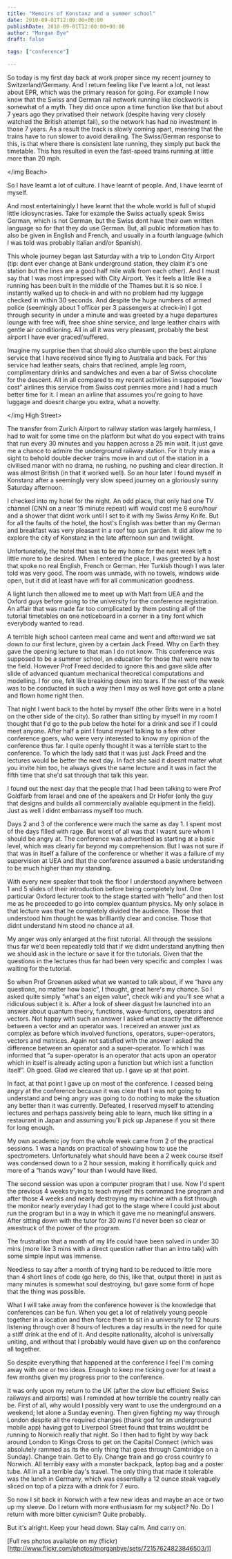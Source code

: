 ```yaml
---
title: "Memoirs of Konstanz and a summer school"
date: 2010-09-01T12:00:00+00:00
publishDate: 2010-09-01T12:00:00+00:00
author: "Morgan Bye"
draft: false

tags: ["conference"]

---
```


So today is my first day back at work proper since my recent journey to Switzerland/Germany. And I return feeling like I've learnt a lot, not least about EPR, which was the primary reason for going. For example I now know that the Swiss and German rail network running like clockwork is somewhat of a myth. They did once upon a time function like that but about 7 years ago they privatised their network (despite having very closely watched the British attempt fail), so the network has had no investment in those 7 years. As a result the track is slowly coming apart, meaning that the trains have to run slower to avoid derailing. The Swiss/German response to this, is that where there is consistent late running, they simply put back the timetable. This has resulted in even the fast-speed trains running at little more than 20 mph.

</img Beach>

So I have learnt a lot of culture. I have learnt of people. And, I have learnt of myself.

And most entertainingly I have learnt that the whole world is full of stupid little idiosyncrasies. Take for example the Swiss actually speak Swiss German, which is not German, but the Swiss dont have their own written language so for that they do use German. But, all public information has to also be given in English and French, and usually in a fourth language (which I was told was probably Italian and/or Spanish).

This whole journey began last Saturday with a trip to London City Airport (tip: dont ever change at Bank underground station, they claim it's one station but the lines are a good half mile walk from each other). And I must say that I was most impressed with City Airport. Yes it feels a little like a running has been built in the middle of the Thames but it is so nice. I instantly walked up to check-in and with no problem had my luggage checked in within 30 seconds. And despite the huge numbers of armed police (seemingly about 1 officer per 3 passengers at check-in) I got through security in under a minute and was greeted by a huge departures lounge with free wifi, free shoe shine service, and large leather chairs with gentle air conditioning. All in all it was very pleasant, probably the best airport I have ever graced/suffered.

Imagine my surprise then that should also stumble upon the best airplane service that I have received since flying to Australia and back. For this service had leather seats, chairs that reclined, ample leg room, complimentary drinks and sandwiches and even a bar of Swiss chocolate for the descent. All in all compared to my recent activities in supposed “low cost” airlines this service from Swiss cost pennies more and I had a much better time for it. I mean an airline that assumes you're going to have luggage and doesnt charge you extra, what a novelty.

</img High Street>

The transfer from Zurich Airport to railway station was largely harmless, I had to wait for some time on the platform but what do you expect with trains that run every 30 minutes and you happen across a 25 min wait. It just gave me a chance to admire the underground railway station. For it truly was a sight to behold double decker trains move in and out of the station in a civilised manor with no drama, no rushing, no pushing and clear direction. It was almost British (in that it worked well). So an hour later I found myself in Konstanz after a seemingly very slow speed journey on a gloriously sunny Saturday afternoon.

I checked into my hotel for the night. An odd place, that only had one TV channel (CNN on a near 15 minute repeat) wifi would cost me 8 euro/hour and a shower that didnt work until I set to it with my Swiss Army Knife. But for all the faults of the hotel, the host's English was better than my German and breakfast was very pleasant in a roof top sun garden. It did allow me to explore the city of Konstanz in the late afternoon sun and twilight.

Unfortunately, the hotel that was to be my home for the next week left a little more to be desired. When I entered the place, I was greeted by a host that spoke no real English, French or German. Her Turkish though I was later told was very good. The room was unmade, with no towels, windows wide open, but it did at least have wifi for all communication goodness.

</img>

A light lunch then allowed me to meet up with Matt from UEA and the Oxford guys before going to the university for the conference registration. An affair that was made far too complicated by them posting all of the tutorial timetables on one noticeboard in a corner in a tiny font which everybody wanted to read.

A terrible high school canteen meal came and went and afterward we sat down to our first lecture, given by a certain Jack Freed. Why on Earth they gave the opening lecture to that man I do not know. This conference was supposed to be a summer school, an education for those that were new to the field. However Prof Freed decided to ignore this and gave slide after slide of advanced quantum mechanical theoretical computations and modelling. I for one, felt like breaking down into tears. If the rest of the week was to be conducted in such a way then I may as well have got onto a plane and flown home right then.

That night I went back to the hotel by myself (the other Brits were in a hotel on the other side of the city). So rather than sitting by myself in my room I thought that I'd go to the pub below the hotel for a drink and see if I could meet anyone. After half a pint I found myself talking to a few other conference goers, who were very interested to know my opinion of the conference thus far. I quite openly thought it was a terrible start to the conference. To which the lady said that it was just Jack Freed and the lectures would be better the next day. In fact she said it doesnt matter what you invite him too, he always gives the same lecture and it was in fact the fifth time that she'd sat through that talk this year.

</img>

I found out the next day that the people that I had been talking to were Prof Goldfarb from Israel and one of the speakers and Dr Hofer (only the guy that designs and builds all commercially available equipment in the field). Just as well I didnt embarrass myself too much.

Days 2 and 3 of the conference were much the same as day 1. I spent most of the days filled with rage. But worst of all was that I wasnt sure whom I should be angry at. The conference was advertised as starting at a basic level, which was clearly far beyond my comprehension. But I was not sure if that was in itself a failure of the conference or whether it was a failure of my supervision at UEA and that the conference assumed a basic understanding to be much higher than my standing.

With every new speaker that took the floor I understood anywhere between 1 and 5 slides of their introduction before being completely lost. One particular Oxford lecturer took to the stage started with “hello” and then lost me as he proceeded to go into complex quantum physics. My only solace in that lecture was that he completely divided the audience. Those that understood him thought he was brilliantly clear and concise. Those that didnt understand him stood no chance at all.

My anger was only enlarged at the first tutorial. All through the sessions thus far we'd been repeatedly told that if we didnt understand anything then we should ask in the lecture or save it for the tutorials. Given that the questions in the lectures thus far had been very specific and complex I was waiting for the tutorial.

So when Prof Groenen asked what we wanted to talk about, if we “have any questions, no matter how basic”, I thought, great here's my chance. So I asked quite simply “what's an eigen value”, check wiki and you'll see what a ridiculous subject it is. After a look of sheer disgust he launched into an answer about quantum theory, functions, wave-functions, operators and vectors. Not happy with such an answer I asked what exactly the difference between a vector and an operator was. I received an answer just as complex as before which involved functions, operators, super-operators, vectors and matrices. Again not satisfied with the answer I asked the difference between an operator and a super-operator. To which I was informed that “a super-operator is an operator that acts upon an operator which in itself is already acting upon a function but which isnt a function itself”. Oh good. Glad we cleared that up. I gave up at that point.

</img>

In fact, at that point I gave up on most of the conference. I ceased being angry at the conference because it was clear that I was not going to understand and being angry was going to do nothing to make the situation any better than it was currently. Defeated, I reserved myself to attending lectures and perhaps passively being able to learn, much like sitting in a restaurant in Japan and assuming you'll pick up Japanese if you sit there for long enough.

My own academic joy from the whole week came from 2 of the practical sessions. 1 was a hands on practical of showing how to use the spectrometers. Unfortunately what should have been a 2 week course itself was condensed down to a 2 hour session, making it horrifically quick and more of a “hands wavy” tour than I would have liked.

The second session was upon a computer program that I use. Now I'd spent the previous 4 weeks trying to teach myself this command line program and after those 4 weeks and nearly destroying my machine with a fist through the monitor nearly everyday I had got to the stage where I could just about run the program but in a way in which it gave me no meaningful answers. After sitting down with the tutor for 30 mins I'd never been so clear or awestruck of the power of the program.

The frustration that a month of my life could have been solved in under 30 mins (more like 3 mins with a direct question rather than an intro talk) with some simple input was immense.

Needless to say after a month of trying hard to be reduced to little more than 4 short lines of code (go here, do this, like that, output there) in just as many minutes is somewhat soul destroying, but gave some form of hope that the thing was possible.

What I will take away from the conference however is the knowledge that conferences can be fun. When you get a lot of relatively young people together in a location and then force them to sit in a university for 12 hours listening through over 8 hours of lectures a day results in the need for quite a stiff drink at the end of it. And despite nationality, alcohol is universally uniting, and without that I probably would have given up on the conference all together.

</img>

So despite everything that happened at the conference I feel I'm coming away with one or two ideas. Enough to keep me ticking over for at least a few months given my progress prior to the conference.

It was only upon my return to the UK (after the slow but efficient Swiss railways and airports) was I reminded at how terrible the country really can be. First of all, why would I possibly very want to use the underground on a weekend; let alone a Sunday evening. Then given fighting my way through London despite all the required changes (thank god for an underground mobile app) having got to Liverpool Street found that trains wouldnt be running to Norwich really that night. So I then had to fight by way back around London to Kings Cross to get on the Capital Connect (which was absolutely rammed as its the only thing that goes through Cambridge on a Sunday). Change train. Get to Ely. Change train and go cross country to Norwich. All terribly easy with a monster backpack, laptop bag and a poster tube. All in all a terrible day's travel. The only thing that made it tolerable was the lunch in Germany, which was essentially a 12 ounce steak vaguely sliced on top of a pizza with a drink for 7 euro.

So now I sit back in Norwich with a few new ideas and maybe an ace or two up my sleeve. Do I return with more enthusiasm for my subject? No. Do I return with more bitter cynicism? Quite probably.

But it's alright. Keep your head down. Stay calm. And carry on.

[Full res photos available on my (flickr)[http://www.flickr.com/photos/morganbye/sets/72157624823846503/]]
